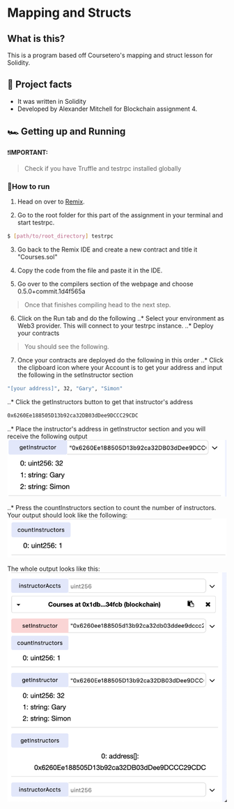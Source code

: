 # Mapping and Structs

## What is this?

This is a program based off Coursetero's mapping and struct lesson for Solidity.

## 💯 Project facts
* It was written in Solidity
* Developed by Alexander Mitchell for Blockchain assignment 4.

## 🏎 Getting up and Running

❗️**IMPORTANT:**
> Check if you have Truffle and testrpc installed globally

### 🤔How to run
1. Head on over to [Remix](remix.ethereum.org).

2. Go to the root folder for this part of the assignment in your terminal and start testrpc.
```bash
$ [path/to/root_directory] testrpc
```
3. Go back to the Remix IDE and create a new contract and title it "Courses.sol"

4. Copy the code from the file and paste it in the IDE.

5. Go over to the compilers section of the webpage and choose 0.5.0+commit.1d4f565a
> Once that finishes compiling head to the next step.

6. Click on the Run tab and do the following
..* Select your environment as Web3 provider. This will connect to your testrpc instance.
..* Deploy your contracts
> You should see the following.

7. Once your contracts are deployed do the following in this order
..* Click the clipboard icon where your Account is to get your address and input the following in the setInstructor section
```bash
"[your address]", 32, "Gary", "Simon"
```
..* Click the getInstructors button to get that instructor's address
```bash
0x6260Ee188505D13b92ca32DB03dDee9DCCC29CDC
```
..* Place the instructor's address in getInstructor section and you will receive the following output
![getInstructor output](/pics/struct3.png)

..* Press the countInstructors section to count the number of instructors. Your output should look like the following:
![countInstructors output](/pics/struct4.png)

The whole output looks like this:
![whole output](/pics/whole.png)

